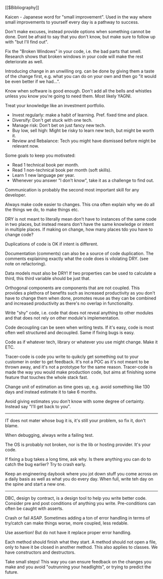 
[[$Bibliography]]

Kaicen - Japanese word for "small improvement". Used in the way where small improvements to yourself every day is a pathway to success.

Don't make excuses, instead provide options when something cannot be done. Dont be afraid to say that you don't know, but make sure to follow up with "but I'll find out".

Fix the "Broken Windows" in your code, i.e. the bad parts that smell. Research shows that broken windows in your code will make the rest deteriorate as well.

Introducing change in an unwilling org. can be done by giving them a taste of the change first, e.g. what you can do on your own and then go "it would be even better if we had...".

Know when software is good enough. Don't add all the bells and whistles unless you know you're going to need them. Most likely YAGNI.

Treat your knowledge like an investment portfolio.
- Invest regularly: make a habit of learning. Pref. fixed time and place.
- Diversify: Don't get stuck with one tech.
- Manage risk: Don't bet on just fancy new tech.
- Buy low, sell high: Might be risky to learn new tech, but might be worth it.
- Review and Rebalance: Tech you might have dismissed before might be relevant now.

Some goals to keep you motivated:
- Read 1 technical book per month.
- Read 1 non-technical book per month (soft skills).
- Learn 1 new language per year.
- Whenever you answer "I don't know", take it as a challenge to find out.

Communication is probably the second most important skill for any developer.

Always make code easier to changes. This cna often explain why we do all the things we do, to make things etc.

DRY is not meant to literally mean don't have to instances of the same code in two places, but instead means don't have the same knowledge or intent in multiple places. If making on change, how many places tdo you have to change code?

Duplications of code is OK if intent is different.

Documentation (comments) can also be a source of code duplication. The comments explaining exactly what the code does is vilolating DRY.  (see note on refactoring).

Data models must also be DRY! If two properties can be used to calculate a third, this third variable should be just that.

Orthogonal components are components that are not coupled. This provides a plethora of benefits such as increased productivity as you don't have to change them when done, promotes reuse as they can be combined and increased productivity as there's no overlap in functionality.

Write "shy" code, i.e. code that does not reveal anything to other modules and that does not rely on other module's implementation.

Code decoupling can be seen when writing tests. If it's easy, code is most often well structured and decoupled. Same if fixing bugs is easy.

Code as if whatever tech, library or whatever you use might change. Make it ETC.

Tracer-code is code you write to quikcly get something out to your customer in order to get feedback. It's not a POC as it's not meant to be thrown away, and it's not a prototype for the same reason. Tracer-code is made the way you would make production code, but aims at finishing some feature that touches the whole stack fast.

Change unit of estimation as time goes up, e.g. avoid something like 130 days and instead estimate it to take 6 months.

Avoid giving estimates you don't know with some degree of certainty. Instead say "I'll get back to you".

---

IT does not mater whose bug it is, it's still your problem, so fix it, don't blame.

When debugging, always write a failing test.

The OS is probably not broken, nor is the lib or hosting provider. It's your code.

If fixing a bug takes a long time, ask why. Is there anything you can do to catch the bug earlier? Try to crash early.

Keep an engineering daybook where you jot down stuff you come across on a daily basis as well as what you do every day. When full, write teh day on the spine and start a new one.

---

DBC, design by contract, is a design tool to help you write better code. Consider pre and post conditions of anything you write. Pre-conditions can often be caught with asserts.

Crash or fail ASAP. Sometimes adding a ton of error handling in terms of try/catch can make things worse, more coupled, less redable.

Use assertion! But do not have it replace proper error handling.

Each method should finish what they start. A method should not open a file, only to have it be closed in another method. This also applies to classes. We have constructors and destructors.

Take small steps! This way you can ensure feedback on the changes you make and you avoid "outrunning your headlights", or trying to predict the future.



